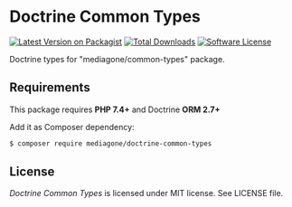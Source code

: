 # Doctrine Common Types

[![Latest Version on Packagist][ico-version]][link-packagist]
[![Total Downloads][ico-downloads]][link-downloads]
[![Software License][ico-license]](LICENSE)

Doctrine types for "mediagone/common-types" package.


## Requirements
This package requires **PHP 7.4+** and Doctrine **ORM 2.7+**

Add it as Composer dependency:
```sh
$ composer require mediagone/doctrine-common-types
```


## License

_Doctrine Common Types_ is licensed under MIT license. See LICENSE file.



[ico-version]: https://img.shields.io/packagist/v/mediagone/doctrine-common-types.svg
[ico-downloads]: https://img.shields.io/packagist/dt/mediagone/doctrine-common-types.svg
[ico-license]: https://img.shields.io/badge/license-MIT-brightgreen.svg

[link-packagist]: https://packagist.org/packages/mediagone/doctrine-common-types
[link-downloads]: https://packagist.org/packages/mediagone/doctrine-common-types
